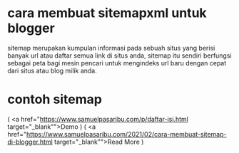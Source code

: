 # cara membuat sitemapxml untuk blogger
sitemap merupakan kumpulan informasi pada sebuah situs yang berisi banyak url atau daftar semua link di situs anda, sitemap itu sendiri berfungsi sebagai peta bagi mesin pencari untuk mengindeks url baru dengan cepat dari situs atau blog milik anda.
# contoh sitemap
( <a href="https://www.samuelpasaribu.com/p/daftar-isi.html target="_blank"">Demo</a> )
( <a href="https://www.samuelpasaribu.com/2021/02/cara-membuat-sitemap-di-blogger.html target="_blank"">Read More</a> )
